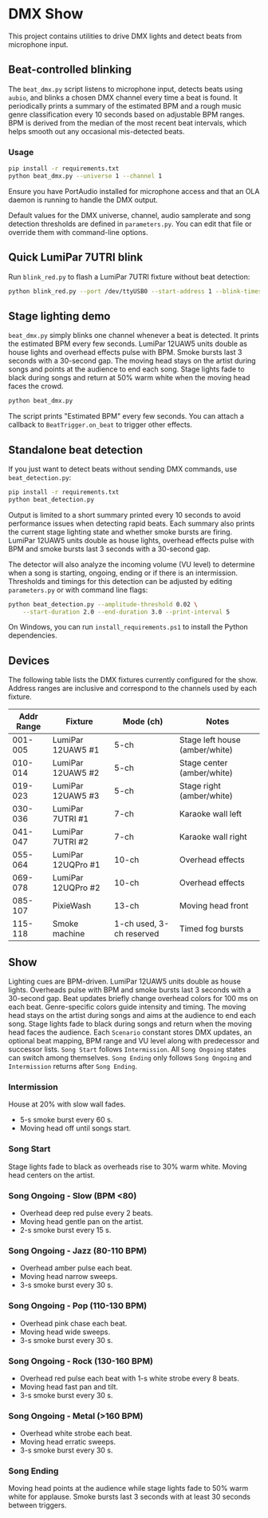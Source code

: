 # DMX Show

This project contains utilities to drive DMX lights and detect beats from microphone input.

## Beat-controlled blinking

The `beat_dmx.py` script listens to microphone input, detects beats using `aubio`,
and blinks a chosen DMX channel every time a beat is found. It periodically
prints a summary of the estimated BPM and a rough music genre classification
every 10 seconds based on
adjustable BPM ranges. BPM is derived from the median of the most recent beat
intervals, which helps smooth out any occasional mis-detected beats.

### Usage

```bash
pip install -r requirements.txt
python beat_dmx.py --universe 1 --channel 1
```

Ensure you have PortAudio installed for microphone access and that an OLA
daemon is running to handle the DMX output.

Default values for the DMX universe, channel, audio samplerate and song
detection thresholds are defined in `parameters.py`. You can edit that file or
override them with command-line options.

## Quick LumiPar 7UTRI blink

Run `blink_red.py` to flash a LumiPar 7UTRI fixture without beat detection:

```bash
python blink_red.py --port /dev/ttyUSB0 --start-address 1 --blink-times 3
```


## Stage lighting demo

`beat_dmx.py` simply blinks one channel whenever a beat is detected. It prints
the estimated BPM every few seconds. LumiPar 12UAW5 units double as house
lights and overhead effects pulse with BPM. Smoke bursts last 3 seconds with a
30-second gap. The moving head stays on the artist during songs and points at
the audience to end each song. Stage lights fade to black during songs and
return at 50% warm white when the moving head faces the crowd.

```bash
python beat_dmx.py
```

The script prints "Estimated BPM" every few seconds. You can attach a callback
to ``BeatTrigger.on_beat`` to trigger other effects.

## Standalone beat detection

If you just want to detect beats without sending DMX commands, use `beat_detection.py`:

```bash
pip install -r requirements.txt
python beat_detection.py
```

Output is limited to a short summary printed every 10 seconds to avoid
performance issues when detecting rapid beats. Each summary also prints the
current stage lighting state and whether smoke bursts are firing. LumiPar 12UAW5
units double as house lights, overhead effects pulse with BPM and smoke bursts
last 3 seconds with a 30-second gap.

The detector will also analyze the incoming volume (VU level) to determine when a
song is starting, ongoing, ending or if there is an intermission. Thresholds and
timings for this detection can be adjusted by editing `parameters.py` or with
command line flags:

```bash
python beat_detection.py --amplitude-threshold 0.02 \
    --start-duration 2.0 --end-duration 3.0 --print-interval 5
```

On Windows, you can run `install_requirements.ps1` to install the Python dependencies.

## Devices

The following table lists the DMX fixtures currently configured for the
show. Address ranges are inclusive and correspond to the channels used
by each fixture.

| Addr Range | Fixture                | Mode (ch)                | Notes                |
| ---------- | ---------------------- | ------------------------ | -------------------- |
| 001-005    | LumiPar 12UAW5 #1      | 5-ch                     | Stage left house (amber/white) |
| 010-014    | LumiPar 12UAW5 #2      | 5-ch                     | Stage center (amber/white) |
| 019-023    | LumiPar 12UAW5 #3      | 5-ch                     | Stage right (amber/white) |
| 030-036    | LumiPar 7UTRI #1       | 7-ch                     | Karaoke wall left    |
| 041-047    | LumiPar 7UTRI #2       | 7-ch                     | Karaoke wall right   |
| 055-064    | LumiPar 12UQPro #1     | 10-ch                    | Overhead effects     |
| 069-078    | LumiPar 12UQPro #2     | 10-ch                    | Overhead effects     |
| 085-107    | PixieWash              | 13-ch                    | Moving head front    |
| 115-118    | Smoke machine          | 1-ch used, 3-ch reserved | Timed fog bursts |

## Show

Lighting cues are BPM-driven. LumiPar 12UAW5 units double as house lights.
Overheads pulse with BPM and smoke bursts last 3 seconds with a 30-second gap.
Beat updates briefly change overhead colors for 100 ms on each beat.
Genre-specific colors guide intensity and timing. The moving head stays on the
artist during songs and aims at the audience to end each song. Stage lights fade
to black during songs and return when the moving head faces the audience.
Each ``Scenario`` constant stores DMX updates, an optional beat mapping, BPM range
and VU level along with predecessor and successor lists. ``Song Start`` follows
``Intermission``. All ``Song Ongoing`` states can switch among themselves.
``Song Ending`` only follows ``Song Ongoing`` and ``Intermission`` returns after
``Song Ending``.

### Intermission
House at 20% with slow wall fades.
- 5-s smoke burst every 60 s.
- Moving head off until songs start.

### Song Start
Stage lights fade to black as overheads rise to 30% warm white. Moving head centers on the artist.

### Song Ongoing - Slow (BPM <80)
- Overhead deep red pulse every 2 beats.
- Moving head gentle pan on the artist.
- 2-s smoke burst every 15 s.

### Song Ongoing - Jazz (80-110 BPM)
- Overhead amber pulse each beat.
- Moving head narrow sweeps.
- 3-s smoke burst every 30 s.

### Song Ongoing - Pop (110-130 BPM)
- Overhead pink chase each beat.
- Moving head wide sweeps.
- 3-s smoke burst every 30 s.

### Song Ongoing - Rock (130-160 BPM)
- Overhead red pulse each beat with 1-s white strobe every 8 beats.
- Moving head fast pan and tilt.
- 3-s smoke burst every 30 s.

### Song Ongoing - Metal (>160 BPM)
- Overhead white strobe each beat.
- Moving head erratic sweeps.
- 3-s smoke burst every 30 s.

### Song Ending
Moving head points at the audience while stage lights fade to 50% warm white
for applause. Smoke bursts last 3 seconds with at least 30 seconds between
triggers.
